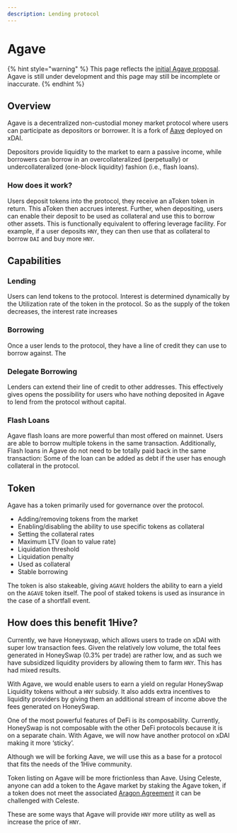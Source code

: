```yaml
---
description: Lending protocol
---
```


# Agave

{% hint style="warning" %}
This page reflects the [initial Agave proposal](https://forum.1hive.org/t/announcing-agaave-aave-on-xdai/1792). Agave is still under development and this page may still be incomplete or inaccurate.
{% endhint %}

## Overview

Agave is a decentralized non-custodial money market protocol where users can participate as depositors or borrower. It is a fork of [Aave](https://aave.com/) deployed on xDAI.

Depositors provide liquidity to the market to earn a passive income, while borrowers can borrow in an overcollateralized \(perpetually\) or undercollateralized \(one-block liquidity\) fashion \(i.e., flash loans\).

### How does it work?

Users deposit tokens into the protocol, they receive an aToken token in return. This aToken then accrues interest. Further, when depositing, users can enable their deposit to be used as collateral and use this to borrow other assets. This is functionally equivalent to offering leverage facility. For example, if a user deposits `HNY`, they can then use that as collateral to borrow `DAI` and buy more `HNY`.

## Capabilities

### Lending

Users can lend tokens to the protocol. Interest is determined dynamically by the Utilization rate of the token in the protocol. So as the supply of the token decreases, the interest rate increases

### Borrowing

Once a user lends to the protocol, they have a line of credit they can use to borrow against. The

### Delegate Borrowing

Lenders can extend their line of credit to other addresses. This effectively gives opens the possibility for users who have nothing deposited in Agave to lend from the protocol without capital.

### Flash Loans

Agave flash loans are more powerful than most offered on mainnet. Users are able to borrow multiple tokens in the same transaction. Additionally, Flash loans in Agave do not need to be totally paid back in the same transaction: Some of the loan can be added as debt if the user has enough collateral in the protocol.

## Token

Agave has a token primarily used for governance over the protocol.

* Adding/removing tokens from the market
* Enabling/disabling the ability to use specific tokens as collateral
* Setting the collateral rates
* Maximum LTV \(loan to value rate\)
* Liquidation threshold
* Liquidation penalty
* Used as collateral
* Stable borrowing

The token is also stakeable, giving `AGAVE` holders the ability to earn a yield on the `AGAVE` token itself. The pool of staked tokens is used as insurance in the case of a shortfall event.

## How does this benefit 1Hive?

Currently, we have Honeyswap, which allows users to trade on xDAI with super low transaction fees. Given the relatively low volume, the total fees generated in HoneySwap \(0.3% per trade\) are rather low, and as such we have subsidized liquidity providers by allowing them to farm `HNY`. This has had mixed results.

With Agave, we would enable users to earn a yield on regular HoneySwap Liquidity tokens without a `HNY` subsidy. It also adds extra incentives to liquidity providers by giving them an additional stream of income above the fees generated on HoneySwap.

One of the most powerful features of DeFi is its composability. Currently, HoneySwap is not composable with the other DeFi protocols because it is on a separate chain. With Agave, we will now have another protocol on xDAI making it more ‘sticky’.

Although we will be forking Aave, we will use this as a base for a protocol that fits the needs of the 1Hive community.

Token listing on Agave will be more frictionless than Aave. Using Celeste, anyone can add a token to the Agave market by staking the Agave token, if a token does not meet the associated [Aragon Agreement](https://aragon.org/agreements) it can be challenged with Celeste.

These are some ways that Agave will provide `HNY` more utility as well as increase the price of `HNY`.

